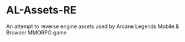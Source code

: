 # AL-Assets-RE
 An attempt to reverse engine assets used by Arcane Legends Mobile & Browser MMORPG game
